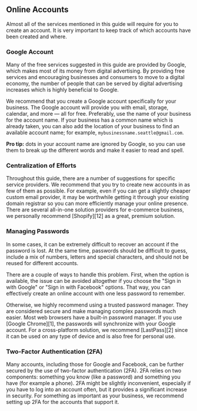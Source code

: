 ## Online Accounts <a name="online-accounts"></a>

Almost all of the services mentioned in this guide will require for you to create an account. It is
very important to keep track of which accounts have been created and where.


### Google Account

Many of the free services suggested in this guide are provided by Google, which makes most of its
money from digital advertising. By providing free services and encouraging businesses and consumers
to move to a digital economy, the number of people that can be served by digital advertising
increases which is highly beneficial to Google.

We recommend that you create a Google account specifically for your business. The Google account
will provide you with email, storage, calendar, and more — all for free. Preferably, use the name
of your business for the account name. If your business has a common name which is already taken,
you can also add the location of your business to find an available account name; for example,
`mybusinessname.seattle@gmail.com`.

**Pro tip:** dots in your account name are ignored by Google, so you can use them to break up the
different words and make it easier to read and spell.


### Centralization of Efforts

Throughout this guide, there are a number of suggestions for specific service providers. We
recommend that you try to create new accounts in as few of them as possible. For example, even if
you can get a slightly cheaper custom email provider, it may be worthwhile getting it through your
existing domain registrar so you can more efficiently manage your online presence. There are several
all-in-one solution providers for e-commerce business, we personally recommend [Shopify][12] as a
great, premium solution.


### Managing Passwords

In some cases, it can be extremely difficult to recover an account if the password is lost. At the
same time, passwords should be difficult to guess, include a mix of numbers, letters and special
characters, and should not be reused for different accounts.

There are a couple of ways to handle this problem. First, when the option is available, the issue
can be avoided altogether if you choose the "Sign in with Google" or "Sign in with Facebook"
options. That way, you can effectively create an online account with one less password to remember.

Otherwise, we highly recommend using a trusted password manager. They are considered secure and make
managing complex passwords much easier. Most web browsers have a built-in password manager. If you
use [Google Chrome][1], the passwords will synchronize with your Google account. For a
cross-platform solution, we recommend [LastPass][2] since it can be used on any type of device and
is also free for personal use.


### Two-Factor Authentication (2FA)

Many accounts, including those for Google and Facebook, can be further secured by the use of
two-factor authentication (2FA). 2FA relies on two components: something you know (like a password)
and something you have (for example a phone). 2FA might be slightly inconvenient, especially if you
have to log into an account often, but it provides a significant increase in security. For something
as important as your business, we recommend setting up 2FA for the accounts that support it.
